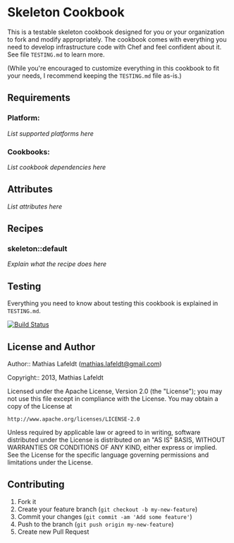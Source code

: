Skeleton Cookbook
=================

This is a testable skeleton cookbook designed for you or your organization to
fork and modify appropriately. The cookbook comes with everything you need to
develop infrastructure code with Chef and feel confident about it. See file
`TESTING.md` to learn more.

(While you're encouraged to customize everything in this cookbook to fit your
needs, I recommend keeping the `TESTING.md` file as-is.)

Requirements
------------

### Platform:

*List supported platforms here*

### Cookbooks:

*List cookbook dependencies here*

Attributes
----------

*List attributes here*

Recipes
-------

### skeleton::default

*Explain what the recipe does here*

Testing
-------

Everything you need to know about testing this cookbook is explained in
`TESTING.md`.

[![Build Status](https://travis-ci.org/mlafeldt/skeleton-cookbook.png?branch=master)](https://travis-ci.org/mlafeldt/skeleton-cookbook)

License and Author
------------------

Author:: Mathias Lafeldt (<mathias.lafeldt@gmail.com>)

Copyright:: 2013, Mathias Lafeldt

Licensed under the Apache License, Version 2.0 (the "License");
you may not use this file except in compliance with the License.
You may obtain a copy of the License at

    http://www.apache.org/licenses/LICENSE-2.0

Unless required by applicable law or agreed to in writing, software
distributed under the License is distributed on an "AS IS" BASIS,
WITHOUT WARRANTIES OR CONDITIONS OF ANY KIND, either express or implied.
See the License for the specific language governing permissions and
limitations under the License.

Contributing
------------

1. Fork it
2. Create your feature branch (`git checkout -b my-new-feature`)
3. Commit your changes (`git commit -am 'Add some feature'`)
4. Push to the branch (`git push origin my-new-feature`)
5. Create new Pull Request
